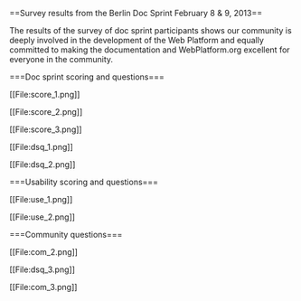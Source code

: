 ==Survey results from the Berlin Doc Sprint February 8 & 9, 2013==

The results of the survey of doc sprint participants shows our community is deeply involved in the development of the Web Platform and equally committed to making the documentation and WebPlatform.org excellent for everyone in the community.

===Doc sprint scoring and questions===

[[File:score_1.png]]


[[File:score_2.png]]

[[File:score_3.png]]


[[File:dsq_1.png]]


[[File:dsq_2.png]]

===Usability scoring and questions===

[[File:use_1.png]]

[[File:use_2.png]]

===Community questions===

[[File:com_2.png]]

[[File:dsq_3.png]]

[[File:com_3.png]]